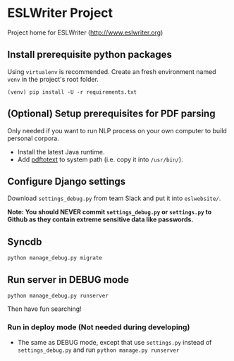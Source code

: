 # ESLWriter Project
Project home for ESLWriter (http://www.eslwriter.org)

## Install prerequisite python packages

Using `virtualenv` is recommended. Create an fresh environment named `venv` in the project's root folder.

```shell
(venv) pip install -U -r requirements.txt
```

## (Optional) Setup prerequisites for PDF parsing

Only needed if you want to run NLP process on your own computer to build personal corpora.

* Install the latest Java runtime.
* Add [pdftotext](http://www.foolabs.com/xpdf/download.html) to system path (i.e. copy it into `/usr/bin/`).

## Configure Django settings

Download `settings_debug.py` from team Slack and put it into `eslwebsite/`.

**Note: You should NEVER commit `settings_debug.py` or `settings.py` to Github as they contain extreme sensitive data like passwords.**

## Syncdb

```shell
python manage_debug.py migrate
```

## Run server in DEBUG mode

```shell
python manage_debug.py runserver
```

Then have fun searching!

### Run in deploy mode (Not needed during developing)

* The same as DEBUG mode, except that use `settings.py` instead of `settings_debug.py` and run `python manage.py runserver`
